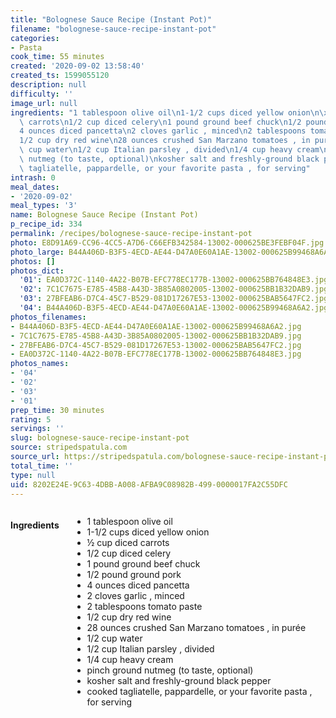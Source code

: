 ```yaml
---
title: "Bolognese Sauce Recipe (Instant Pot)"
filename: "bolognese-sauce-recipe-instant-pot"
categories:
- Pasta
cook_time: 55 minutes
created: '2020-09-02 13:58:40'
created_ts: 1599055120
description: null
difficulty: ''
image_url: null
ingredients: "1 tablespoon olive oil\n1-1/2 cups diced yellow onion\n\xBD cup diced\
  \ carrots\n1/2 cup diced celery\n1 pound ground beef chuck\n1/2 pound ground pork\n\
  4 ounces diced pancetta\n2 cloves garlic , minced\n2 tablespoons tomato paste\n\
  1/2 cup dry red wine\n28 ounces crushed San Marzano tomatoes , in pur\xE9e\n1/2\
  \ cup water\n1/2 cup Italian parsley , divided\n1/4 cup heavy cream\npinch ground\
  \ nutmeg (to taste, optional)\nkosher salt and freshly-ground black pepper\ncooked\
  \ tagliatelle, pappardelle, or your favorite pasta , for serving"
intrash: 0
meal_dates:
- '2020-09-02'
meal_types: '3'
name: Bolognese Sauce Recipe (Instant Pot)
p_recipe_id: 334
permalink: /recipes/bolognese-sauce-recipe-instant-pot
photo: E8D91A69-CC96-4CC5-A7D6-C66EFB342584-13002-000625BE3FEBF04F.jpg
photo_large: B44A406D-B3F5-4ECD-AE44-D47A0E60A1AE-13002-000625B99468A6A2.jpg
photos: []
photos_dict:
  '01': EA0D372C-1140-4A22-B07B-EFC778EC177B-13002-000625BB764848E3.jpg
  '02': 7C1C7675-E785-45B8-A43D-3B85A0802005-13002-000625BB1B32DAB9.jpg
  '03': 27BFEAB6-D7C4-45C7-B529-081D17267E53-13002-000625BAB5647FC2.jpg
  '04': B44A406D-B3F5-4ECD-AE44-D47A0E60A1AE-13002-000625B99468A6A2.jpg
photos_filenames:
- B44A406D-B3F5-4ECD-AE44-D47A0E60A1AE-13002-000625B99468A6A2.jpg
- 7C1C7675-E785-45B8-A43D-3B85A0802005-13002-000625BB1B32DAB9.jpg
- 27BFEAB6-D7C4-45C7-B529-081D17267E53-13002-000625BAB5647FC2.jpg
- EA0D372C-1140-4A22-B07B-EFC778EC177B-13002-000625BB764848E3.jpg
photos_names:
- '04'
- '02'
- '03'
- '01'
prep_time: 30 minutes
rating: 5
servings: ''
slug: bolognese-sauce-recipe-instant-pot
source: stripedspatula.com
source_url: https://stripedspatula.com/bolognese-sauce-recipe-instant-pot/
total_time: ''
type: null
uid: 8202E24E-9C63-4DBB-A008-AFBA9C08982B-499-0000017FA2C55DFC
---
```

<div class="large-8 medium-7 columns" id="writeup">	</div><!-- #writeup -->
</div><!-- #row-one -->
<div class="row" id="row-two">	<div class="medium-4 small-5 columns"><h4 id="ingredients">Ingredients</h4><div class="box box-ingredients content"><ul>
<li>1 tablespoon olive oil</li>
<li>1-1/2 cups diced yellow onion</li>
<li>½ cup diced carrots</li>
<li>1/2 cup diced celery</li>
<li>1 pound ground beef chuck</li>
<li>1/2 pound ground pork</li>
<li>4 ounces diced pancetta</li>
<li>2 cloves garlic , minced</li>
<li>2 tablespoons tomato paste</li>
<li>1/2 cup dry red wine</li>
<li>28 ounces crushed San Marzano tomatoes , in purée</li>
<li>1/2 cup water</li>
<li>1/2 cup Italian parsley , divided</li>
<li>1/4 cup heavy cream</li>
<li>pinch ground nutmeg (to taste, optional)</li>
<li>kosher salt and freshly-ground black pepper</li>
<li>cooked tagliatelle, pappardelle, or your favorite pasta , for serving</li>
</ul>
</div>	</div>	<div class="medium-6 small-7 columns">	</div>	<div class="medium-2 columns" id="photo-sidebar">